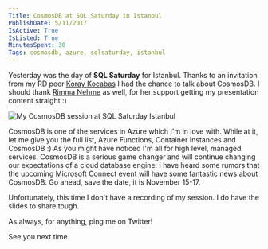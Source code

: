 ```yaml
---
Title: CosmosDB at SQL Saturday in Istanbul
PublishDate: 5/11/2017
IsActive: True
IsListed: True
MinutesSpent: 30
Tags: cosmosdb, azure, sqlsaturday, istanbul
---
```


Yesterday was the day of **SQL Saturday** for Istanbul. Thanks to an invitation from my RD peer [Koray Kocabaş](https://twitter.com/koraykocabas?lang=en) I had the chance to talk about CosmosDB. I should thank [Rimma Nehme](https://twitter.com/rimmanehme) as well, for her support getting my presentation content straight :)

![My CosmosDB session at SQL Saturday Istanbul](media/CosmosDB-at-SQLSaturday-Istanbul/cosmosdb-sqlsaturday.jpg)

CosmosDB is one of the services in Azure which I'm in love with. While at it, let me give you the full list, Azure Functions, Container Instances and CosmosDB :) As you might have noticed I'm all for high level, managed services. CosmosDB is a serious game changer and will continue changing our expectations of a cloud database engine. I have heard some rumors that the upcoming [Microsoft Connect](https://www.microsoft.com/en-us/connectevent/default.aspx) event will have some fantastic news about CosmosDB. Go ahead, save the date, it is November 15-17. 

Unfortunately, this time I don't have a recording of my session. I do have the slides to share tough. 

<script async class="speakerdeck-embed" data-id="386a9542d7e84b39a0caa0c96ae254ba" data-ratio="1.77777777777778" src="//speakerdeck.com/assets/embed.js"></script>

As always, for anything, ping me on Twitter!

See you next time. 